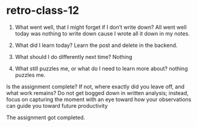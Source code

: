 # retro-class-12

1. What went well, that I might forget if I don’t write down?
    All went well today was nothing to write down cause I wrote all it down in my notes.

2. What did I learn today?
    Learn the post and delete in the backend.

3. What should I do differently next time?
    Nothing

4. What still puzzles me, or what do I need to learn more about?
    nothing puzzles me.

Is the assignment complete? If not, where exactly did you leave off, and what work remains?
Do not get bogged down in written analysis; instead, focus on capturing the moment with an eye toward how your observations can guide you toward future productivity

  The assignment got completed.

